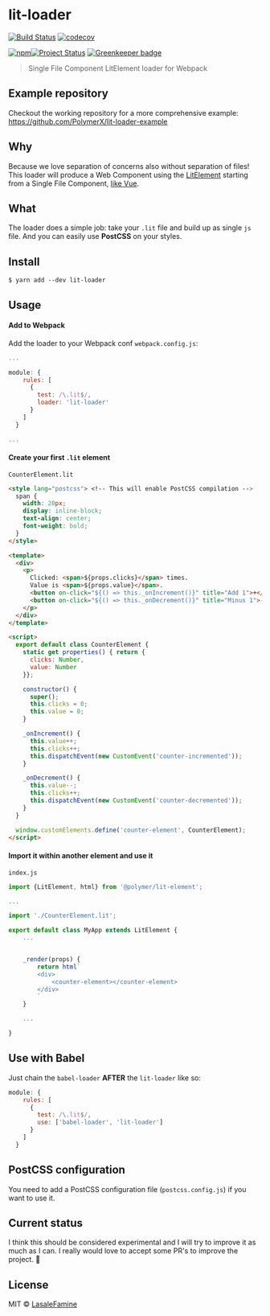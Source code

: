 # lit-loader
[![Build Status](https://travis-ci.org/PolymerX/lit-loader.svg?branch=master)](https://travis-ci.org/PolymerX/lit-loader) [![codecov](https://codecov.io/gh/PolymerX/lit-loader/badge.svg?branch=master)](https://codecov.io/gh/PolymerX/lit-loader?branch=master)

[![npm](https://img.shields.io/npm/v/lit-loader.svg?style=for-the-badge)](https://github.com/PolymerX/lit-loader)[![Project Status](https://img.shields.io/badge/status-experimental-red.svg?longCache=true&style=for-the-badge)](https://github.com/PolymerX/lit-loader) [![Greenkeeper badge](https://badges.greenkeeper.io/PolymerX/lit-loader.svg)](https://greenkeeper.io/)

> Single File Component LitElement loader for Webpack

## Example repository

Checkout the working repository for a more comprehensive example: https://github.com/PolymerX/lit-loader-example

## Why

Because we love separation of concerns also without separation of files! This loader will produce a Web Component using the [LitElement](https://github.com/Polymer/lit-element) starting from a Single File Component, [like Vue](https://vuejs.org/v2/guide/single-file-components.html).

## What

The loader does a simple job: take your `.lit` file and build up as single `js` file. And you can easily use **PostCSS** on your styles.


## Install

```
$ yarn add --dev lit-loader
```

## Usage

#### Add to Webpack

Add the loader to your Webpack conf `webpack.config.js`:

```js
...

module: {
    rules: [
      {
        test: /\.lit$/,
        loader: 'lit-loader'
      }
    ]
  }

...
```

#### Create your first `.lit` element

`CounterElement.lit`
```html
<style lang="postcss"> <!-- This will enable PostCSS compilation -->
  span {
    width: 20px;
    display: inline-block;
    text-align: center;
    font-weight: bold;
  }
</style>

<template>
  <div>
    <p>
      Clicked: <span>${props.clicks}</span> times.
      Value is <span>${props.value}</span>.
      <button on-click="${() => this._onIncrement()}" title="Add 1">+</button>
      <button on-click="${() => this._onDecrement()}" title="Minus 1">-</button>
    </p>
  </div>
</template>

<script>
  export default class CounterElement {
    static get properties() { return {
      clicks: Number,
      value: Number
    }};

    constructor() {
      super();
      this.clicks = 0;
      this.value = 0;
    }

    _onIncrement() {
      this.value++;
      this.clicks++;
      this.dispatchEvent(new CustomEvent('counter-incremented'));
    }

    _onDecrement() {
      this.value--;
      this.clicks++;
      this.dispatchEvent(new CustomEvent('counter-decremented'));
    }
  }

  window.customElements.define('counter-element', CounterElement);
</script>
```

#### Import it within another element and use it

`index.js`
```js
import {LitElement, html} from '@polymer/lit-element';

...

import './CounterElement.lit';

export default class MyApp extends LitElement {
	...


	_render(props) {
		return html`
		<div>
			<counter-element></counter-element>
		</div>
		`
	}

	...

}

```

## Use with Babel

Just chain the `babel-loader` **AFTER** the `lit-loader` like so:

```js
module: {
    rules: [
      {
        test: /\.lit$/,
        use: ['babel-loader', 'lit-loader']
      }
    ]
  }
```

## PostCSS configuration

You need to add a PostCSS configuration file (`postcss.config.js`) if you want to use it.

## Current status

I think this should be considered experimental and I will try to improve it as much as I can. I really would love to accept some PR's to improve the project. 🤘


## License

MIT © [LasaleFamine](https://godev.space)
